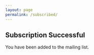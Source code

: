 ```yaml
---
layout: page
permalink: /subscribed/
---
```


## Subscription Successful

You have been added to the mailing list.
